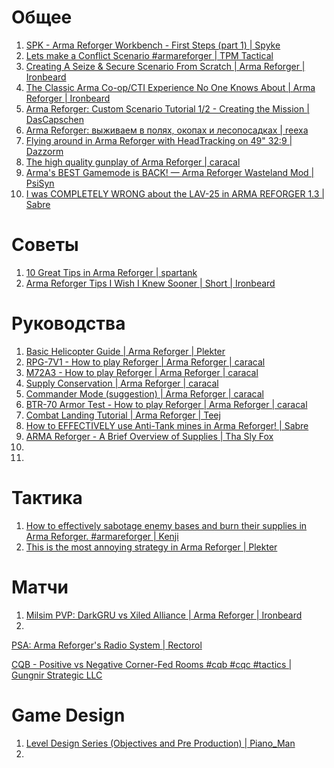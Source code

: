 # Общее
1. [SPK - Arma Reforger Workbench - First Steps (part 1) | Spyke](https://www.youtube.com/watch?v=aUqsOU3r5c8)
2. [Lets make a Conflict Scenario #armareforger | TPM Tactical](https://www.youtube.com/watch?v=GsCWu77Bw9o)
3. [Creating A Seize & Secure Scenario From Scratch | Arma Reforger | Ironbeard](https://www.youtube.com/watch?v=LiqHZYUsTkI)
4. [The Classic Arma Co-op/CTI Experience No One Knows About | Arma Reforger | Ironbeard](https://www.youtube.com/watch?v=GFpJ28qqXSk)
5. [Arma Reforger: Custom Scenario Tutorial 1/2 - Creating the Mission | DasCapschen](https://www.youtube.com/watch?v=AyGeke4kDck)
6. [Arma Reforger: выживаем в полях, окопах и лесопосадках | reexa](https://www.youtube.com/watch?v=nHrwjN5GMK0)
7. [Flying around in Arma Reforger with HeadTracking on 49" 32:9 | Dazzorm](https://www.youtube.com/watch?v=zklwG2PKDjc)
8. [The high quality gunplay of Arma Reforger | caracal](https://www.youtube.com/watch?v=1OLmRlCOjFw)
9. [Arma's BEST Gamemode is BACK! — Arma Reforger Wasteland Mod | PsiSyn](https://www.youtube.com/watch?v=JAzfNmy4y2I)
10. [I was COMPLETELY WRONG about the LAV-25 in ARMA REFORGER 1.3 | Sabre](https://www.youtube.com/watch?v=iLbBELox6TI)

# Советы
1. [10 Great Tips in Arma Reforger | spartank](https://www.youtube.com/watch?v=iQcjXSUSlEk)
2. [Arma Reforger Tips I Wish I Knew Sooner | Short | Ironbeard](https://www.youtube.com/shorts/DASwFhfQtVU)


# Руководства
1. [Basic Helicopter Guide | Arma Reforger | Plekter](https://www.youtube.com/watch?v=zBPfID9wQuQ)
2. [RPG-7V1 - How to play Reforger | Arma Reforger | caracal](https://www.youtube.com/watch?v=KZmN-rtlNq4)
3. [M72A3 - How to play Reforger | Arma Reforger | caracal](https://www.youtube.com/watch?v=FO5TQisaHk8)
4. [Supply Conservation | Arma Reforger | caracal](https://www.youtube.com/watch?v=HZPKj4_zeyU)
5. [Commander Mode (suggestion) | Arma Reforger | caracal](https://www.youtube.com/watch?v=xBUnL7k-REA)
6. [BTR-70 Armor Test - How to play Reforger | Arma Reforger | caracal](https://www.youtube.com/watch?v=vHsujA3IJyk)
7. [Combat Landing Tutorial | Arma Reforger | Teej](https://www.youtube.com/watch?v=UEa1e6H79LE)
8. [How to EFFECTIVELY use Anti-Tank mines in Arma Reforger! | Sabre](https://www.youtube.com/watch?v=8Xmts7yP70c)
9. [ARMA Reforger - A Brief Overview of Supplies | Tha Sly Fox](https://www.youtube.com/watch?v=2eokMA_oRDA)
10. 
11. 

# Тактика
1. [How to effectively sabotage enemy bases and burn their supplies in Arma Reforger. #armareforger | Kenji](https://www.youtube.com/watch?v=quOPSYwYKHE)
2. [This is the most annoying strategy in Arma Reforger | Plekter](https://www.youtube.com/watch?v=YviOsYcWpQw)

# Матчи
1. [Milsim PVP: DarkGRU vs Xiled Alliance | Arma Reforger | Ironbeard](https://www.youtube.com/watch?v=FBU85Cv8-9Y)
2. 


[PSA: Arma Reforger's Radio System | Rectorol](https://www.youtube.com/watch?v=x51dhsY0L9Q)


[CQB - Positive vs Negative Corner-Fed Rooms #cqb #cqc #tactics | Gungnir Strategic LLC](https://www.youtube.com/watch?v=8HKJ300y0VY)


# Game Design
1. [Level Design Series (Objectives and Pre Production) | Piano_Man](https://www.youtube.com/watch?v=ijyjQHhsLjk)
2. 
